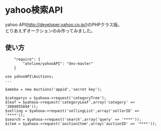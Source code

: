 # yahoo検索API
yahoo API(http://developer.yahoo.co.jp/)のPHPクラス版。   
とりあえずオークションのみ作ってみました。

## 使い方
```
    "require": {
        "ateliee/yahooAPI": "dev-master"
    }
```

```
use yahooAPI\Auctions;
...

$ameba = new Auctions('appid','secret key');

$categorys = $yahooa->request('categoryTree');
$leaf = $yahooa->request('categoryLeaf',array('category' => '2084055844'));
$selling = $yahooa->request('sellingList',array('sellerID' => '****'));
$search = $yahooa->request('search',array('query' => '****'));
$item = $yahooa->request('auctionItem',array('auctionID' => '****'));

```